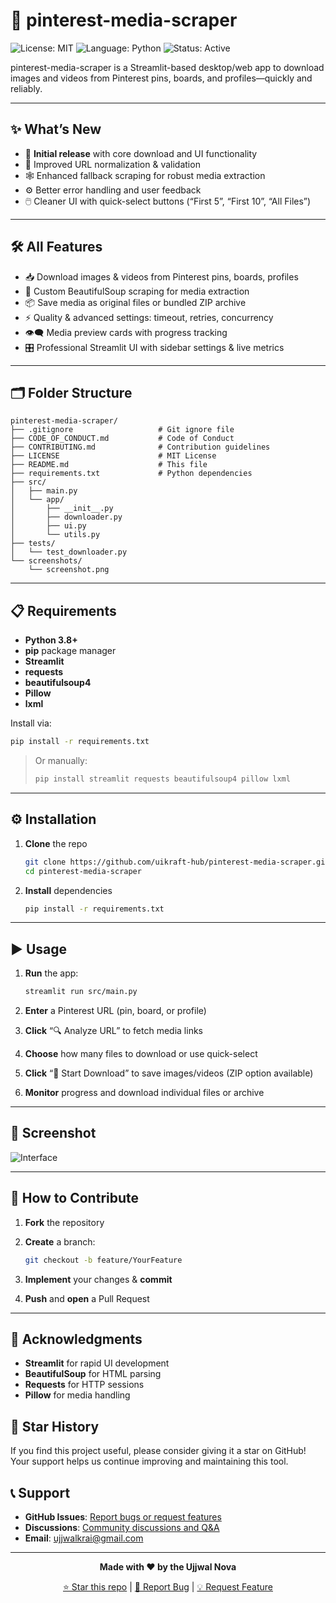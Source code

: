 # 📌 pinterest-media-scraper

![License: MIT](https://img.shields.io/badge/License-MIT-green) ![Language: Python](https://img.shields.io/badge/Language-Python-blue) ![Status: Active](https://img.shields.io/badge/Status-Active-brightgreen)

pinterest-media-scraper is a Streamlit-based desktop/web app to download images and videos from Pinterest pins, boards, and profiles—quickly and reliably.

---

## ✨ What’s New 

- 🎉 **Initial release** with core download and UI functionality  
- 🔄 Improved URL normalization & validation  
- 🕸️ Enhanced fallback scraping for robust media extraction  
- ⚙️ Better error handling and user feedback  
- 🖱️ Cleaner UI with quick-select buttons (“First 5”, “First 10”, “All Files”)  

---

## 🛠️ All Features

- 📥 Download images & videos from Pinterest pins, boards, profiles  
- 🔄 Custom BeautifulSoup scraping for media extraction
- 📦 Save media as original files or bundled ZIP archive  
- ⚡ Quality & advanced settings: timeout, retries, concurrency  
- 👁️‍🗨️ Media preview cards with progress tracking  
- 🎛️ Professional Streamlit UI with sidebar settings & live metrics  

---

## 🗂️ Folder Structure

```
pinterest-media-scraper/
├── .gitignore                   # Git ignore file
├── CODE_OF_CONDUCT.md           # Code of Conduct
├── CONTRIBUTING.md              # Contribution guidelines
├── LICENSE                      # MIT License
├── README.md                    # This file
├── requirements.txt             # Python dependencies
├── src/
│   ├── main.py
│   └── app/
│       ├── __init__.py
│       ├── downloader.py
│       ├── ui.py
│       └── utils.py
├── tests/
│   └── test_downloader.py
└── screenshots/
    └── screenshot.png
```

---

## 📋 Requirements

- **Python 3.8+**  
- **pip** package manager  
- **Streamlit**  
- **requests**  
- **beautifulsoup4**  
- **Pillow**  
- **lxml**

Install via:

```bash
pip install -r requirements.txt
````

> Or manually:
>
> ```bash
> pip install streamlit requests beautifulsoup4 pillow lxml
> ```

---

## ⚙️ Installation

1. **Clone** the repo

   ```bash
   git clone https://github.com/uikraft-hub/pinterest-media-scraper.git
   cd pinterest-media-scraper
   ```
2. **Install** dependencies

   ```bash
   pip install -r requirements.txt
   ```

---

## ▶️ Usage

1. **Run** the app:

   ```bash
   streamlit run src/main.py
   ```
2. **Enter** a Pinterest URL (pin, board, or profile)
3. **Click** “🔍 Analyze URL” to fetch media links
4. **Choose** how many files to download or use quick-select
5. **Click** “🚀 Start Download” to save images/videos (ZIP option available)
6. **Monitor** progress and download individual files or archive

---

## 📸 Screenshot

![Interface](screenshots/screenshot.png)

---

## 🤝 How to Contribute

1. **Fork** the repository
2. **Create** a branch:

   ```bash
   git checkout -b feature/YourFeature
   ```
3. **Implement** your changes & **commit**
4. **Push** and **open** a Pull Request

---

## 🙏 Acknowledgments

* **Streamlit** for rapid UI development
* **BeautifulSoup** for HTML parsing
* **Requests** for HTTP sessions
* **Pillow** for media handling

## 🌟 Star History

If you find this project useful, please consider giving it a star on GitHub! Your support helps us continue improving and maintaining this tool.

## 📞 Support

- **GitHub Issues**: [Report bugs or request features](https://github.com/uikraft-hub/pinterest-media-scraper/issues)
- **Discussions**: [Community discussions and Q&A](https://github.com/uikraft-hub/pinterest-media-scraper/discussions)
- **Email**: ujjwalkrai@gmail.com

---

<div align="center">

**Made with ❤️ by the Ujjwal Nova**

[⭐ Star this repo](https://github.com/uikraft-hub/pinterest-media-scraper) | [🐛 Report Bug](https://github.com/uikraft-hub/pinterest-media-scraper/issues) | [💡 Request Feature](https://github.com/uikraft-hub/pinterest-media-scraper/issues)

</div>
